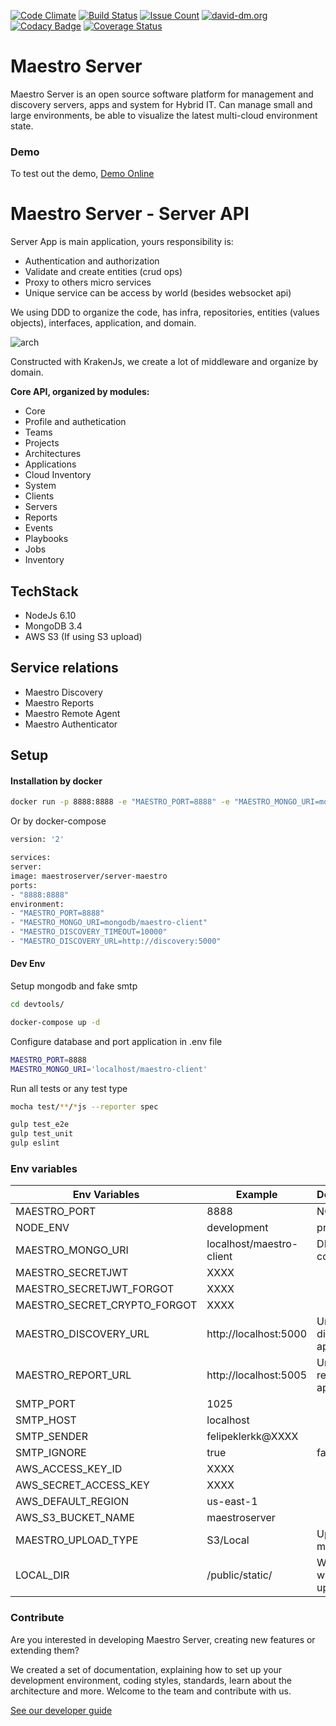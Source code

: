 [![Code Climate](https://codeclimate.com/github/maestro-server/server-app/badges/gpa.svg)](https://codeclimate.com/github/maestro-server/server-app) [![Build Status](https://travis-ci.org/maestro-server/server-app.svg?branch=master)](https://travis-ci.org/maestro-server/server-app) [![Issue Count](https://codeclimate.com/github/maestro-server/server-app/badges/issue_count.svg)](https://codeclimate.com/github/maestro-server/server-app) [![david-dm.org](https://david-dm.org/maestro-server/server-app.svg)](https://david-dm.org/)
[![Codacy Badge](https://api.codacy.com/project/badge/Grade/12101716a7a64a07a38c8dd0ea645606)](https://www.codacy.com/app/maestro/server-app?utm_source=github.com&amp;utm_medium=referral&amp;utm_content=maestro-server/server-app&amp;utm_campaign=Badge_Grade)
[![Coverage Status](https://coveralls.io/repos/github/maestro-server/server-app/badge.svg?branch=master)](https://coveralls.io/github/maestro-server/server-app?branch=master)

# Maestro Server #

Maestro Server is an open source software platform for management and discovery servers, apps and system for Hybrid IT. Can manage small and large environments, be able to visualize the latest multi-cloud environment state.

### Demo ###
To test out the demo, [Demo Online](http://demo.maestroserver.io "Demo Online")

# Maestro Server - Server API #

Server App is main application, yours responsibility is:

 - Authentication and authorization
 - Validate and create entities (crud ops)
 - Proxy to others micro services
 - Unique service can be access by world (besides websocket api)

We using DDD to organize the code, has infra, repositories, entities (values objects), interfaces, application, and domain.

![arch](http://docs.maestroserver.io/en/latest/_images/fluxo_data.png)

Constructed with KrakenJs, we create a lot of middleware and organize by domain.

**Core API, organized by modules:**

* Core
* Profile and authetication
* Teams
* Projects
* Architectures
* Applications
* Cloud Inventory
* System
* Clients
* Servers
* Reports
* Events
* Playbooks
* Jobs
* Inventory

## TechStack ##

* NodeJs 6.10
* MongoDB 3.4
* AWS S3 (If using S3 upload)

## Service relations ##
* Maestro Discovery
* Maestro Reports
* Maestro Remote Agent
* Maestro Authenticator


## Setup ##

#### Installation by docker ####

```bash
docker run -p 8888:8888 -e "MAESTRO_PORT=8888" -e "MAESTRO_MONGO_URI=mongodb/maestro-client" -e "MAESTRO_DISCOVERY_TIMEOUT=10000" -e "MAESTRO_DISCOVERY_URL=http://discovery:5000" maestroserver/server-maestro
```
Or by docker-compose

```bash
version: '2'

services:
server:
image: maestroserver/server-maestro
ports:
- "8888:8888"
environment:
- "MAESTRO_PORT=8888"
- "MAESTRO_MONGO_URI=mongodb/maestro-client"
- "MAESTRO_DISCOVERY_TIMEOUT=10000"
- "MAESTRO_DISCOVERY_URL=http://discovery:5000"
```

#### Dev Env ####

Setup mongodb and fake smtp

```bash
cd devtools/

docker-compose up -d
```

Configure database and port application in .env file

```bash
MAESTRO_PORT=8888
MAESTRO_MONGO_URI='localhost/maestro-client'
```

Run all tests or any test type

```bash
mocha test/**/*js --reporter spec

gulp test_e2e
gulp test_unit
gulp eslint
```


### Env variables ###

| Env Variables                | Example                  | Description                |
|------------------------------|--------------------------|----------------------------|
| MAESTRO_PORT                 | 8888                     | NODE_ENV                   |
| NODE_ENV                     | development|production   |                            |
| MAESTRO_MONGO_URI            | localhost/maestro-client | DB string connection       |
| MAESTRO_SECRETJWT            | XXXX                     |                            |
| MAESTRO_SECRETJWT_FORGOT     | XXXX                     |                            |
| MAESTRO_SECRET_CRYPTO_FORGOT | XXXX                     |                            |
| MAESTRO_DISCOVERY_URL        | http://localhost:5000    | Url discovery-app (flask)  |
| MAESTRO_REPORT_URL           | http://localhost:5005    | Url reports-app (flask)    |
| SMTP_PORT                    | 1025                     |                            |
| SMTP_HOST                    | localhost                |                            |
| SMTP_SENDER                  | felipeklerkk@XXXX        |                            |
| SMTP_IGNORE                  | true|false               |                            |
| AWS_ACCESS_KEY_ID            | XXXX                     |                            |
| AWS_SECRET_ACCESS_KEY        | XXXX                     |                            |
| AWS_DEFAULT_REGION           | us-east-1                |                            |
| AWS_S3_BUCKET_NAME           | maestroserver            |                            |
| MAESTRO_UPLOAD_TYPE          | S3/Local                 | Upload mode                |
| LOCAL_DIR                    | /public/static/          | Where files willb uploaded |

### Contribute ###

Are you interested in developing Maestro Server, creating new features or extending them?

We created a set of documentation, explaining how to set up your development environment, coding styles, standards, learn about the architecture and more. Welcome to the team and contribute with us.

[See our developer guide](http://docs.maestroserver.io/en/latest/contrib.html)